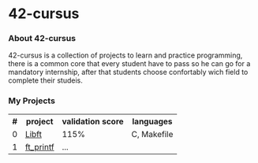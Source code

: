 # 42-cursus

</p>
<h3>About 42-cursus</h3>
<p>
  42-cursus is a collection of projects to learn and practice programming, there is a common core that every student have to pass so he can go for a mandatory internship, after that students choose confortably wich field to complete their studeis.
</p>
<h3>My Projects</h3>
<table>
    <th>#</th>
    <th>project</th>
    <th>validation score</th>
    <th>languages</th>
  <tr>
    <td>0</td>
    <td><a href="https://github.com/Labrahmi/Libft">Libft</a></td>
    <td>115%</td>
    <td>C, Makefile</td>
  </tr>
  <tr>
    <td>1</td>
    <td><a href="#">ft_printf</a></td>
    <td>...</td>
    <td></td>
  </tr>
</table>
 
